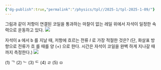 ```yaml
---
{"dg-publish":true,"permalink":"/physics/tpl//2025-1/tpl-2025-1-09/"}
---
```


그림과 같이 저항이 연결된 코일을 통과하는 마찰이 없는 레일 위에서 자석이 일정한 속력으로 운동하고 있다.
![](https://cdn.mathpix.com/cropped/2025_05_26_0679df0be5a6770361d8g-5.jpg?height=305&width=837&top_left_y=515&top_left_x=291)

자석이 a 에서 b 를 지날 때, 저항에 흐르는 전류 $I$ 로 가장 적절한 것은? (단, 화살표 방향으로 전류가 흐 를 때를 양 $(+)$ 으로 한다. 시간은 자석이 코일을 완벽 하게 지나갈 때까지 측정한다.)
![](https://cdn.mathpix.com/cropped/2025_05_26_0679df0be5a6770361d8g-5.jpg?height=977&width=1032&top_left_y=1284&top_left_x=197)

(1) ᄀ
(2) ᄂ
(3) ᄃ
(4) ㄹ
(5) ㅁ
